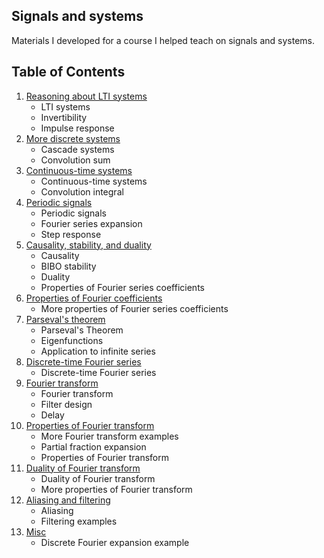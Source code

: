 ## Signals and systems
Materials I developed for a course I helped teach on signals and systems.

## Table of Contents
1. [Reasoning about LTI systems](./notes-1.pdf)
    - LTI systems
    - Invertibility
    - Impulse response
2. [More discrete systems](./notes-2.pdf)
    - Cascade systems
    - Convolution sum
3. [Continuous-time systems](./notes-3.pdf)
    - Continuous-time systems
    - Convolution integral
4. [Periodic signals](./notes-4.pdf)
    - Periodic signals
    - Fourier series expansion
    - Step response
5. [Causality, stability, and duality](./notes-5.pdf)
    - Causality
    - BIBO stability
    - Duality
    - Properties of Fourier series coefficients
6. [Properties of Fourier coefficients](./notes-6.pdf)
    - More properties of Fourier series coefficients
7. [Parseval's theorem](./notes-7.pdf)
    - Parseval's Theorem
    - Eigenfunctions
    - Application to infinite series
8. [Discrete-time Fourier series](./notes-8.pdf)
    - Discrete-time Fourier series
9. [Fourier transform](./notes-9.pdf)
    - Fourier transform
    - Filter design
    - Delay
10. [Properties of Fourier transform](./notes-10.pdf)
    - More Fourier transform examples
    - Partial fraction expansion
    - Properties of Fourier transform
11. [Duality of Fourier transform](./notes-11.pdf)
    - Duality of Fourier transform
    - More properties of Fourier transform
12. [Aliasing and filtering](./notes-12.pdf)
    - Aliasing
    - Filtering examples
13. [Misc](./notes-x.pdf)
    - Discrete Fourier expansion example
